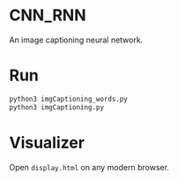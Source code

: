 # CNN_RNN
An image captioning neural network.

# Run
``` bash
python3 imgCaptioning_words.py
python3 imgCaptioning.py
```
# Visualizer
Open `display.html` on any modern browser.